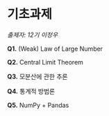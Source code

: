 # 기초과제
*출제자: 12기 이정우*

**Q1.** (Weak) Law of Large Number

**Q2.** Central Limit Theorem

**Q3.** 모분산에 관한 추론

**Q4.** 통계적 방법론

**Q5.** NumPy + Pandas
